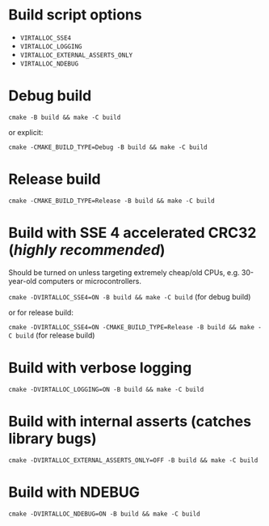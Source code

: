 # Build script options

- `VIRTALLOC_SSE4`
- `VIRTALLOC_LOGGING`
- `VIRTALLOC_EXTERNAL_ASSERTS_ONLY`
- `VIRTALLOC_NDEBUG`

# Debug build
`cmake -B build && make -C build`

or explicit:

`cmake -CMAKE_BUILD_TYPE=Debug -B build && make -C build`

# Release build
`cmake -CMAKE_BUILD_TYPE=Release -B build && make -C build`

# Build with SSE 4 accelerated CRC32 (*highly recommended*)
Should be turned on unless targeting extremely cheap/old CPUs, e.g. 30-year-old computers or microcontrollers.

`cmake -DVIRTALLOC_SSE4=ON -B build && make -C build` (for debug build)

or for release build:

`cmake -DVIRTALLOC_SSE4=ON -CMAKE_BUILD_TYPE=Release -B build && make -C build` (for release build)

# Build with verbose logging
`cmake -DVIRTALLOC_LOGGING=ON -B build && make -C build`

# Build with internal asserts (catches library bugs)
`cmake -DVIRTALLOC_EXTERNAL_ASSERTS_ONLY=OFF -B build && make -C build`

# Build with NDEBUG
`cmake -DVIRTALLOC_NDEBUG=ON -B build && make -C build`